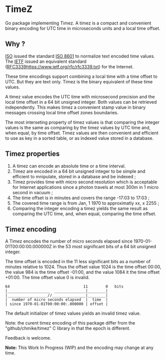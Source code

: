 # TimeZ 

Go package implementing Timez. A timez is a compact and convenient binary encoding
for UTC time in microseconds units and a local time offset.

## Why ? 

[ISO](https://en.wikipedia.org/wiki/International_Organization_for_Standardization)
issued the standard [ISO 8601](https://en.wikipedia.org/wiki/ISO_8601) to 
normalize text encoded time values. The [IETF](https://en.wikipedia.org/wiki/Internet_Engineering_Task_Force) issued an
equivalent standard ([RFC3339]()https://www.ietf.org/rfc/rfc3339.txt) for 
the Internet. 

These time encodings support combining a local time with a time offset to 
UTC. But they are text only. Timez is the binary equivalent of these time values.

A timez value encodes the UTC time with microsecond precision and the local time
offset in a 64 bit unsigned integer. Both values can be retrieved independently.
This makes timez a convenient stamp value in binary messages crossing local time
offset zones boundaries. 

The most interseting property of timez values is that comparing the integer 
values is the same as comparing by the timez values by UTC time and, when
equal, by time offset. Timez values are then convenient and efficient to use
as key in a sorted table, or as indexed value stored in a database.

## Timez properties

1. A timez can encode an absolute time or a time interval. 
2. Timez are encoded in a 64 bit unsigned integer to be simple and efficient to
mnipulate, stored in a database and be indexed ;
3. Timez provides time with micro second resolution which is acceptable for
Internet applications since a photon travels at most 300m in 1 micro second in
vacuum ;
4. The time offset is in minutes and covers the range -17:03 to 17:03 ;
5. The covered time range is from Jan, 1 1970 to approximatly xx, x 2255 ;
6. Comparing the integer encoding a timez yields the same result as comparing
the UTC time, and, when equal, comparing the time offset.

## Timez encoding

A Timez encodes the number of micro seconds elapsed since 
1970-01-01T00:00:00.000000Z in the 53 most significant bits of a 64 bit
unsigned integer.

The time offset is encoded in the 11 less significant bits as a number
of minutes relative to 1024. Thus the offset value 1024 is the time 
offset 00:00, the value 984 is the time offset -01:00, and the value 
1084 it the time offset +01:00. The time offset value 0 is invalid.

	64                                 11        0   bits
	|___________________  ______________|________|
	|__________________//_______________|________|
	|  number of micro seconds elapsed  |  time  |
    | since 1970-01-01T00:00:00:.000000 | offset |

The default initializer of timez values yields an invalid timez value. 

Note: the curent timez encoding of this package differ from the 
"github/chmike/timez" C library in that the epoch is different.

Feedback is welcome.

**Note:** This Work In Progress (WIP) and the encoding may change at any time.


